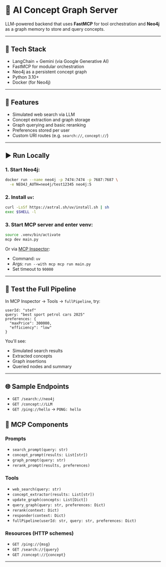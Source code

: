 # 🧠 AI Concept Graph Server

LLM-powered backend that uses **FastMCP** for tool orchestration and **Neo4j** as a graph memory to store and query concepts.

---

## 🔧 Tech Stack

* LangChain + Gemini (via Google Generative AI)
* FastMCP for modular orchestration
* Neo4j as a persistent concept graph
* Python 3.10+
* Docker (for Neo4j)

---

## 🚀 Features

* Simulated web search via LLM
* Concept extraction and graph storage
* Graph querying and basic reranking
* Preferences stored per user
* Custom URI routes (e.g. `search://`, `concept://`)

---

## ▶️ Run Locally

### 1. Start Neo4j:

```bash
docker run --name neo4j -p 7474:7474 -p 7687:7687 \
  -e NEO4J_AUTH=neo4j/test12345 neo4j:5
```

### 2. Install `uv`:

```bash
curl -LsSf https://astral.sh/uv/install.sh | sh
exec $SHELL -l
```

### 3. Start MCP server and enter venv:

```bash
source .venv/bin/activate
mcp dev main.py
```

Or via [MCP Inspector](http://127.0.0.1:6280):

* Command: `uv`
* Args: `run --with mcp mcp run main.py`
* Set timeout to `90000`

---

## 🧪 Test the Full Pipeline

In MCP Inspector → Tools → `fullPipeline`, try:

```
userId: "stef"
query: "best sport petrol cars 2025"
preferences: {
  "maxPrice": 300000,
  "efficiency": "low"
}
```

You'll see:

* Simulated search results
* Extracted concepts
* Graph insertions
* Queried nodes and summary

---

## 🌐 Sample Endpoints

* `GET /search://neo4j`
* `GET /concept://LLM`
* `GET /ping://hello` → `PONG: hello`

## 🔧 MCP Components

### Prompts
- `search_prompt(query: str)`
- `concept_prompt(results: List[str])`
- `graph_prompt(query: str)`
- `rerank_prompt(results, preferences)`

### Tools
- `web_search(query: str)`
- `concept_extractor(results: List[str])`
- `update_graph(concepts: List[Dict])`
- `query_graph(query: str, preferences: Dict)`
- `rerank(context: Dict)`
- `responder(context: Dict)`
- `fullPipeline(userId: str, query: str, preferences: Dict)`

### Resources (HTTP schemes)
- `GET /ping://{msg}`
- `GET /search://{query}`
- `GET /concept://{concept}`

---